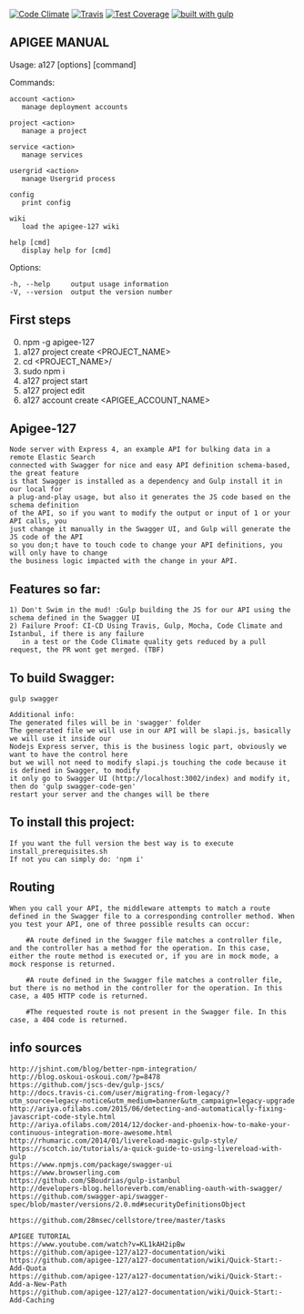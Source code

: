 [![Code Climate](https://codeclimate.com/github/sloppylopez/apigee/badges/gpa.svg)](https://codeclimate.com/github/sloppylopez/apigee)
[![Travis](https://travis-ci.org/sloppylopez/apigee.svg)](https://travis-ci.org/sloppylopez/apigee)
[![Test Coverage](https://codeclimate.com/github/sloppylopez/apigee/badges/coverage.svg)](https://codeclimate.com/github/sloppylopez/apigee/coverage)
[![built with gulp](https://raw.github.com/cyparu/artwork/master/builtwith.png)](http://gulpjs.com)

## APIGEE MANUAL
  
  Usage: a127 [options] [command]

  Commands:

    account <action>
       manage deployment accounts
    
    project <action>
       manage a project
    
    service <action>
       manage services
    
    usergrid <action>
       manage Usergrid process
    
    config 
       print config
    
    wiki 
       load the apigee-127 wiki
    
    help [cmd]
       display help for [cmd]
    

  Options:

    -h, --help     output usage information
    -V, --version  output the version number

## First steps
  0) npm -g apigee-127
  1) a127 project create <PROJECT_NAME>
  2) cd <PROJECT_NAME>/
  3) sudo npm i
  4) a127 project start
  5) a127 project edit
  6) a127 account create <APIGEE_ACCOUNT_NAME>


## Apigee-127
    Node server with Express 4, an example API for bulking data in a remote Elastic Search
    connected with Swagger for nice and easy API definition schema-based, the great feature
    is that Swagger is installed as a dependency and Gulp install it in our local for
    a plug-and-play usage, but also it generates the JS code based on the schema definition
    of the API, so if you want to modify the output or input of 1 or your API calls, you
    just change it manually in the Swagger UI, and Gulp will generate the JS code of the API
    so you don;t have to touch code to change your API definitions, you will only have to change
    the business logic impacted with the change in your API.

## Features so far:
    1) Don't Swim in the mud! :Gulp building the JS for our API using the schema defined in the Swagger UI
    2) Failure Proof: CI-CD Using Travis, Gulp, Mocha, Code Climate and Istanbul, if there is any failure
       in a test or the Code Climate quality gets reduced by a pull request, the PR wont get merged. (TBF)

## To build Swagger:
    gulp swagger

    Additional info:
    The generated files will be in 'swagger' folder
    The generated file we will use in our API will be slapi.js, basically we will use it inside our
    Nodejs Express server, this is the business logic part, obviously we want to have the control here
    but we will not need to modify slapi.js touching the code because it is defined in Swagger, to modify
    it only go to Swagger UI (http://localhost:3002/index) and modify it, then do 'gulp swagger-code-gen'
    restart your server and the changes will be there

## To install this project:
    If you want the full version the best way is to execute install_prerequisites.sh
    If not you can simply do: 'npm i'

## Routing
    When you call your API, the middleware attempts to match a route defined in the Swagger file to a corresponding controller method. When you test your API, one of three possible results can occur:
    
        #A route defined in the Swagger file matches a controller file, and the controller has a method for the operation. In this case, either the route method is executed or, if you are in mock mode, a mock response is returned.
    
        #A route defined in the Swagger file matches a controller file, but there is no method in the controller for the operation. In this case, a 405 HTTP code is returned.
    
        #The requested route is not present in the Swagger file. In this case, a 404 code is returned.

## info sources
    http://jshint.com/blog/better-npm-integration/
    http://blog.oskoui-oskoui.com/?p=8478
    https://github.com/jscs-dev/gulp-jscs/
    http://docs.travis-ci.com/user/migrating-from-legacy/?utm_source=legacy-notice&utm_medium=banner&utm_campaign=legacy-upgrade
    http://ariya.ofilabs.com/2015/06/detecting-and-automatically-fixing-javascript-code-style.html
    http://ariya.ofilabs.com/2014/12/docker-and-phoenix-how-to-make-your-continuous-integration-more-awesome.html
    http://rhumaric.com/2014/01/livereload-magic-gulp-style/
    https://scotch.io/tutorials/a-quick-guide-to-using-livereload-with-gulp
    https://www.npmjs.com/package/swagger-ui
    https://www.browserling.com
    https://github.com/SBoudrias/gulp-istanbul
    http://developers-blog.helloreverb.com/enabling-oauth-with-swagger/
    https://github.com/swagger-api/swagger-spec/blob/master/versions/2.0.md#securityDefinitionsObject

    https://github.com/28msec/cellstore/tree/master/tasks
    
    APIGEE TUTORIAL
    https://www.youtube.com/watch?v=KL1kAH2ipBw
    https://github.com/apigee-127/a127-documentation/wiki
    https://github.com/apigee-127/a127-documentation/wiki/Quick-Start:-Add-Quota
    https://github.com/apigee-127/a127-documentation/wiki/Quick-Start:-Add-a-New-Path
    https://github.com/apigee-127/a127-documentation/wiki/Quick-Start:-Add-Caching




